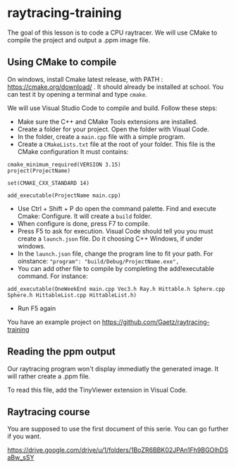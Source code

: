 # raytracing-training
The goal of this lesson is to code a CPU raytracer. We will use CMake to compile the project and output a .ppm image file.

## Using CMake to compile

On windows, install Cmake latest release, with PATH : https://cmake.org/download/ . It should already be installed at school. You can test it by opening a terminal and type `cmake`.

We will use Visual Studio Code to compile and build. Follow these steps:
- Make sure the C++ and CMake Tools extensions are installed. 
- Create a folder for your project. Open the folder with Visual Code.
- In the folder, create a `main.cpp` file with a simple program.
- Create a `CMakeLists.txt` file at the root of your folder. This file is the CMake configuration It must contains:

```
cmake_minimum_required(VERSION 3.15)
project(ProjectName)

set(CMAKE_CXX_STANDARD 14)

add_executable(ProjectName main.cpp) 
```

- Use Ctrl + Shift + P do open the command palette. Find and execute Cmake: Configure. It will create a `build` folder.
- When configure is done, press F7 to compile.
- Press F5 to ask for execution. Visual Code should tell you you must create a `launch.json` file. Do it choosing C++ Windows, if under windows.
- In the `launch.json` file, change the program line to fit your path. For oinstance: `"program": "build/Debug/ProjectName.exe",`
- You can add other file to compile by completing the add!executable command. For instance: 

```
add_executable(OneWeekEnd main.cpp Vec3.h Ray.h Hittable.h Sphere.cpp Sphere.h HittableList.cpp HittableList.h)
```
- Run F5 again

You have an example project on https://github.com/Gaetz/raytracing-training

## Reading the ppm output

Our raytracing program won't display immediatly the generated image. It will rather create a .ppm file. 

To read this file, add the TinyViewer extension in Visual Code.

## Raytracing course

You are supposed to use the first document of this serie. You can go further if you want.

https://drive.google.com/drive/u/1/folders/1BoZR6BBK02JPAn1Fh9BGOIhDSaBw_sSY
